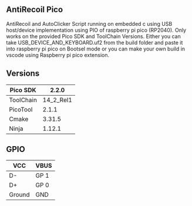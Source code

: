 ## AntiRecoil Pico
AntiRecoil and AutoClicker Script running on embedded c using USB host/device implementation using PIO of raspberry pi pico (RP2040). Only works on the provided Pico SDK and ToolChain Versions. 
Either you can take USB_DEVICE_AND_KEYBOARD.uf2 from the build folder and paste it into raspberry pi pico on Bootsel mode or you can make your own build in vscode using Raspberry pi pico extension.

## Versions

|Pico SDK|2.2.0|
|-|-|
|ToolChain|14_2_Rel1|
|PicoTool|2.1.1|
|Cmake|3.31.5|
|Ninja|1.12.1|

## GPIO

|VCC|VBUS|
|-|-|
|D-|GP 1|
|D+|GP 0|
|Ground|GND|
